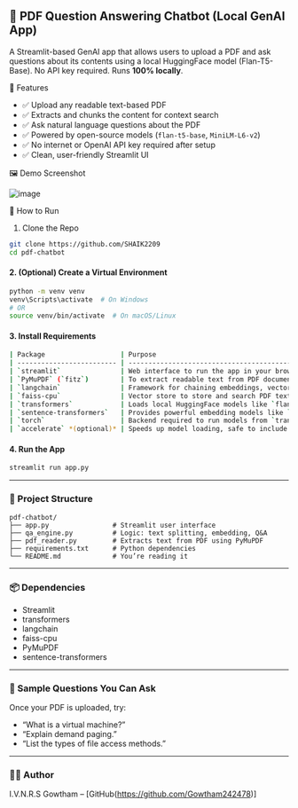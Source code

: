 ## 📘 PDF Question Answering Chatbot (Local GenAI App)

A Streamlit-based GenAI app that allows users to upload a PDF and ask questions about its contents using a local HuggingFace model (Flan-T5-Base).
No API key required. Runs **100% locally**.


🧠 Features

* ✅ Upload any readable text-based PDF
* ✅ Extracts and chunks the content for context search
* ✅ Ask natural language questions about the PDF
* ✅ Powered by open-source models (`flan-t5-base`, `MiniLM-L6-v2`)
* ✅ No internet or OpenAI API key required after setup
* ✅ Clean, user-friendly Streamlit UI



🖼️ Demo Screenshot

![image](https://github.com/user-attachments/assets/f873915c-1b76-4403-b593-b61a3a366e33)





🚀 How to Run

 1. Clone the Repo

```bash
git clone https://github.com/SHAIK2209
cd pdf-chatbot
```

#### 2. (Optional) Create a Virtual Environment

```bash
python -m venv venv
venv\Scripts\activate  # On Windows
# OR
source venv/bin/activate  # On macOS/Linux
```

#### 3. Install Requirements

```bash
| Package                   | Purpose                                                               |
| ------------------------- | --------------------------------------------------------------------- |
| `streamlit`               | Web interface to run the app in your browser                          |
| `PyMuPDF` (`fitz`)        | To extract readable text from PDF documents                           |
| `langchain`               | Framework for chaining embeddings, vector search, and language models |
| `faiss-cpu`               | Vector store to store and search PDF text chunks efficiently          |
| `transformers`            | Loads local HuggingFace models like `flan-t5-base`                    |
| `sentence-transformers`   | Provides powerful embedding models like `MiniLM-L6-v2` for similarity |
| `torch`                   | Backend required to run models from `transformers`                    |
| `accelerate` *(optional)* | Speeds up model loading, safe to include                              |

```

#### 4. Run the App

```bash
streamlit run app.py
```

---

### 📂 Project Structure

```
pdf-chatbot/
├── app.py                # Streamlit user interface
├── qa_engine.py          # Logic: text splitting, embedding, Q&A
├── pdf_reader.py         # Extracts text from PDF using PyMuPDF
├── requirements.txt      # Python dependencies
└── README.md             # You’re reading it
```

---

### 📦 Dependencies

* Streamlit
* transformers
* langchain
* faiss-cpu
* PyMuPDF
* sentence-transformers

---

### 📄 Sample Questions You Can Ask

Once your PDF is uploaded, try:

* “What is a virtual machine?”
* “Explain demand paging.”
* “List the types of file access methods.”

---

### 👨‍💻 Author

I.V.N.R.S Gowtham – [GitHub(https://github.com/Gowtham242478)]
